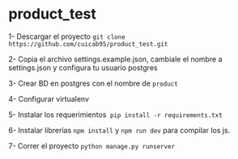 # product_test

1- Descargar el proyecto `git clone https://github.com/cuicab95/product_test.git`

2- Copia el archivo settings.example.json, cambiale el nombre a settings.json y configura tu usuario postgres

3- Crear BD en postgres con el nombre de `product`

4- Configurar virtualenv 

5- Instalar los requerimientos` pip install -r requirements.txt`

6- Instalar librerías `npm install` y `npm run dev` para compilar los js.

7- Correr el proyecto `python manage.py runserver`
